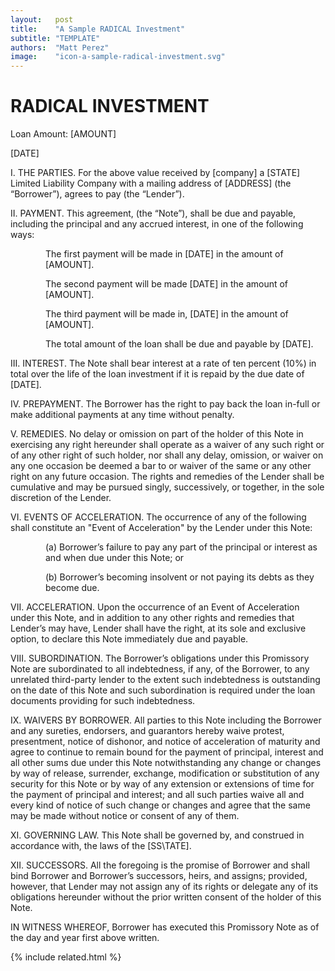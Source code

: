 ```yaml
---
layout:   post
title:    "A Sample RADICAL Investment"
subtitle: "TEMPLATE"
authors:  "Matt Perez"
image:    "icon-a-sample-radical-investment.svg"
---
```


<div style="display:none;">
 <p>A sample <span class="_paradigm">RADICAL</span> invesmentment.</p>
</div>

<h1>RADICAL INVESTMENT</h1>
 <p>Loan Amount:  [AMOUNT]</p>
 <p>[DATE]</p>
 <p space="text-indent:4em; ">I. THE PARTIES. For the above value received by [company] a [STATE] Limited Liability Company with a mailing address of [ADDRESS] (the “Borrower”), agrees to pay (the “Lender”).</p>
 <p space="text-indent:4em; ">II. PAYMENT. This agreement, (the “Note”), shall be due and payable, including the principal and any accrued interest, in one of the following ways:</p>
 <p>
  <div style="margin-left:4em; ">
   <p>The first payment will be made in  [DATE] in the amount of [AMOUNT].</p>
   <p>The second payment will be made  [DATE] in the amount of [AMOUNT].</p>
   <p>The third payment will be made in, [DATE] in the amount of [AMOUNT].</p>
   <p>The total amount of the loan shall be due and payable by [DATE].</p>
  </div>
 </p>
 <p>III. INTEREST. The Note shall bear interest at a rate of ten percent (10%) in total over the life of the loan investment if it is repaid by the due date of [DATE].</p>
 <p space="text-indent:4em; ">IV. PREPAYMENT. The Borrower has the right to pay back the loan in-full or make additional payments at any time without penalty.</p>
 <p space="text-indent:4em; ">V. REMEDIES. No delay or omission on part of the holder of this Note in exercising any right hereunder shall operate as a waiver of any such right or of any other right of such holder, nor shall any delay, omission, or waiver on any one occasion be deemed a bar to or waiver of the same or any other right on any future occasion. The rights and remedies of the Lender shall be cumulative and may be pursued singly, successively, or together, in the sole discretion of the Lender.</p>
 <p space="text-indent:4em; ">VI. EVENTS OF ACCELERATION. The occurrence of any of the following shall constitute an "Event of Acceleration" by the Lender under this Note:</p>
 <p>
  <div style="margin-left:4em; ">
   <p>(a) Borrower’s failure to pay any part of the principal or interest as and when due under this Note; or</p>
   <p>(b) Borrower’s becoming insolvent or not paying its debts as they become due.</p>
  </div>
 <p space="text-indent:4em; ">VII. ACCELERATION. Upon the occurrence of an Event of Acceleration under this Note, and in addition to any other rights and remedies that Lender’s may have, Lender shall have the right, at its sole and exclusive option, to declare this Note immediately due and payable.</p>
 <p space="text-indent:4em; ">VIII. SUBORDINATION. The Borrower’s obligations under this Promissory Note are subordinated to all indebtedness, if any, of the Borrower, to any unrelated third-party lender to the extent such indebtedness is outstanding on the date of this Note and such subordination is required under the loan documents providing for such indebtedness.</p>
 <p space="text-indent:4em; ">IX. WAIVERS BY BORROWER. All parties to this Note including the Borrower and any sureties, endorsers, and guarantors hereby waive protest, presentment, notice of dishonor, and notice of acceleration of maturity and agree to continue to remain bound for the payment of principal, interest and all other sums due under this Note notwithstanding any change or changes by way of release, surrender, exchange, modification or substitution of any security for this Note or by way of any extension or extensions of time for the payment of principal and interest; and all such parties waive all and every kind of notice of such change or changes and agree that the same may be made without notice or consent of any of them.</p>
 <p space="text-indent:4em; ">XI. GOVERNING LAW. This Note shall be governed by, and construed in accordance with, the laws of the [SS\TATE].</p>
 <p space="text-indent:4em; ">XII. SUCCESSORS. All the foregoing is the promise of Borrower and shall bind Borrower and Borrower&rsquo;s successors, heirs, and assigns; provided, however, that Lender may not assign any of its rights or delegate any of its obligations hereunder without the prior written consent of the holder of this Note.</p>
 <p>IN WITNESS WHEREOF, Borrower has executed this Promissory Note as of the day and year first above written.</p>

{% include related.html %}